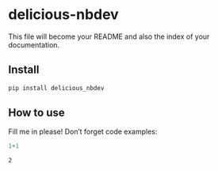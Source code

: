 delicious-nbdev
================

<!-- WARNING: THIS FILE WAS AUTOGENERATED! DO NOT EDIT! -->

This file will become your README and also the index of your
documentation.

## Install

``` sh
pip install delicious_nbdev
```

## How to use

Fill me in please! Don’t forget code examples:

``` python
1+1
```

    2
